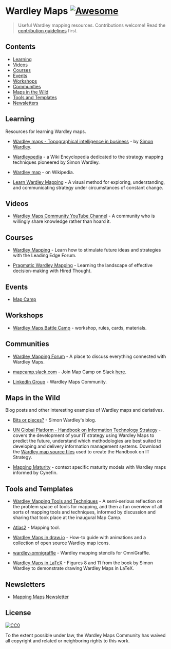 # Wardley Maps  [![Awesome](https://awesome.re/badge.svg)](https://awesome.re)

> Useful Wardley mapping resources. Contributions welcome! Read the [contribution guidelines](contributing.md) first.

## Contents

- [Learning](#learning)
- [Videos](#communities)
- [Courses](#courses)
- [Events](#events)
- [Workshops](#workshops)
- [Communities](#communities)
- [Maps in the Wild](#maps-in-the-wild)
- [Tools and Templates](#tools-and-templates)
- [Newsletters](#newsletters)

## Learning

Resources for learning Wardley maps.

- [Wardley maps - Topographical intelligence in business](https://medium.com/wardleymaps) - by [Simon Wardley](https://twitter.com/swardley).

- [Wardleypedia](http://wardleypedia.org/mediawiki/index.php/Main_Page) - a Wiki Encyclopedia dedicated to the strategy mapping techniques pioneered by Simon Wardley.

- [Wardley map](https://en.wikipedia.org/wiki/Wardley_map) - on Wikipedia.

- [Learn Wardley Mapping](https://learnwardleymapping.com/) - A visual method for exploring, understanding, and communicating strategy under circumstances of constant change.

## Videos

- [Wardley Maps Community YouTube Channel](https://www.youtube.com/channel/UCZ9-K9BLFozmmvmWzjyjkow) - A community who is willingly share knowledge rather than hoard it.

## Courses

- [Wardley Mapping](https://learn.leadingedgeforum.com/p/wardley-mapping/?product_id=277424) - Learn how to stimulate future ideas and strategies with the Leading Edge Forum.

- [Pragmatic Wardley Mapping](https://learn.hiredthought.com/p/wardley-mapping) - Learning the landscape of effective decision-making with Hired Thought.

## Events

- [Map Camp](https://www.map-camp.com/)

## Workshops

- [Wardley Maps Battle Camp](https://github.com/simalexan/battlecamp) - workshop, rules, cards, materials.

## Communities

- [Wardley Mapping Forum](https://community.wardleymaps.com/) - A place to discuss everything connected with Wardley Maps.

- [mapcamp.slack.com](https://mapcamp.slack.com/) - Join Map Camp on Slack [here](https://map-camp-slack-invite.herokuapp.com/).

- [LinkedIn Group](https://www.linkedin.com/groups/13604539/) - Wardley Maps Community.

## Maps in the Wild

Blog posts and other interesting examples of Wardley maps and deriatives.

- [Bits or pieces?](https://blog.gardeviance.org/) - Simon Wardley's blog.

- [UN Global Platform - Handbook on Information Technology Strategy](https://marketplace.officialstatistics.org/un-global-platform-handbook-on-information-technology-strategy) - covers the development of your IT strategy using Wardley Maps to predict the future, understand which methodologies are best suited to developing and delivery information management systems. Download the [Wardley map source files](https://marketplace.officialstatistics.org/template-wardley-maps) used to create the Handbook on IT Strategy.

- [Mapping Maturity](https://maturitymapping.com/) - context specific maturity models with Wardley maps informed by Cynefin.


## Tools and Templates

- [Wardley Mapping Tools and Techniques](https://hiredthought.com/2017/10/11/wardley-mapping-tools-and-techniques/) - A semi-serious reflection on the problem space of tools for mapping, and then a fun overview of all sorts of mapping tools and techniques, informed by discussion and sharing that took place at the inaugural Map Camp.

- [Atlas2](https://github.com/LeadingEdgeForum/atlas2) - Mapping tool.

- [Wardley Maps in draw.io](https://juliusgamanyi.com/2019/03/25/wardley-maps-in-drawio/) - How-to guide with animations and a collection of open source Wardley map icons.

- [wardley-omnigraffle](https://github.com/harrylove/wardley-omnigraffle) - Wardley mapping stencils for OmniGraffle.

- [Wardley Maps in LaTeX](https://github.com/latticecut/Wardley_Chapter2_Finding_a_path) - Figures 8 and 11 from the book by Simon Wardley to demonstrate drawing Wardley Maps in LaTeX.

## Newsletters

- [Mapping Maps Newsletter](https://twitter.com/MappingMapsNews)

## License

[![CC0](https://mirrors.creativecommons.org/presskit/buttons/88x31/svg/cc-zero.svg)](https://creativecommons.org/publicdomain/zero/1.0)

To the extent possible under law, the Wardley Maps Community has waived all copyright and related or neighboring rights to this work.
